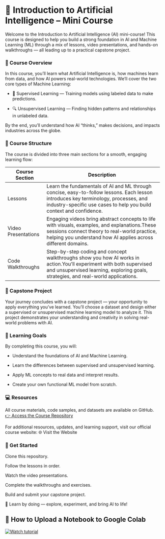 # 🤖 Introduction to Artificial Intelligence – Mini Course

Welcome to the Introduction to Artificial Intelligence (AI) mini-course!
This course is designed to help you build a strong foundation in AI and Machine Learning (ML) through a mix of lessons, video presentations, and hands-on walkthroughs — all leading up to a practical capstone project.

### 📘 Course Overview

In this course, you’ll learn what Artificial Intelligence is, how machines learn from data, and how AI powers real-world technologies.
We’ll cover the two core types of Machine Learning:

* 🧠 Supervised Learning — Training models using labeled data to make predictions.

* 🔍 Unsupervised Learning — Finding hidden patterns and relationships in unlabeled data.

By the end, you’ll understand how AI “thinks,” makes decisions, and impacts industries across the globe.

### 🧭 Course Structure

The course is divided into three main sections for a smooth, engaging learning flow:

| Course Section | Description |
| ----------- | ----------- |
| Lessons | Learn the fundamentals of AI and ML through concise, easy-to-follow lessons. Each lesson introduces key terminology, processes, and industry-specific use cases to help you build context and confidence. |
| Video Presentations | Engaging videos bring abstract concepts to life with visuals, examples, and explanations.These sessions connect theory to real-world practice, helping you understand how AI applies across different domains. |
| Code Walkthroughs | Step-by-step coding and concept walkthroughs show you how AI works in action.You’ll experiment with both supervised and unsupervised learning, exploring goals, strategies, and real-world applications. |

### 🧩 Capstone Project

Your journey concludes with a capstone project — your opportunity to apply everything you’ve learned.
You’ll choose a dataset and design either a supervised or unsupervised machine learning model to analyze it.
This project demonstrates your understanding and creativity in solving real-world problems with AI.

### 🎯 Learning Goals

By completing this course, you will:

- Understand the foundations of AI and Machine Learning.

- Learn the differences between supervised and unsupervised learning.

- Apply ML concepts to real data and interpret results.

- Create your own functional ML model from scratch.

### 💻 Resources

All course materials, code samples, and datasets are available on GitHub.
[👉 Access the Course Repository](https://github.com/ncoliver/beginnerAICourse)

For additional resources, updates, and learning support, visit our official course website:
🌐 Visit the Website

### 🚀 Get Started

Clone this repository.

Follow the lessons in order.

Watch the video presentations.

Complete the walkthroughs and exercises.

Build and submit your capstone project.

🧠 Learn by doing — explore, experiment, and bring AI to life!
## 📘 How to Upload a Notebook to Google Colab
[![Watch tutorial](https://scribehow.com/images/logo.png)](https://scribehow.com/shared/How_to_Upload_a_Notebook_to_Google_Colab__GTaLCyWKQnSaWnvD3FSoIg)
